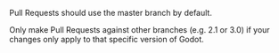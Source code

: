 Pull Requests should use the master branch by default.

Only make Pull Requests against other branches (e.g. 2.1 or 3.0) if your changes only apply to that specific version of Godot.
